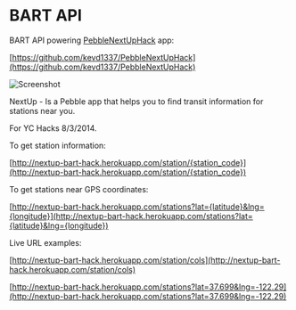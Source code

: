 # BART API

BART API powering [PebbleNextUpHack](http://www.showhacks.com/p/eJUihHUUMx) app:

[https://github.com/kevd1337/PebbleNextUpHack](https://github.com/kevd1337/PebbleNextUpHack)

![Screenshot](http://showhackstest.s3.amazonaws.com/detail_1407092908952.jpg)

NextUp - Is a Pebble app that helps you to find transit information for stations near you.

For YC Hacks 8/3/2014.

To get station information:

[http://nextup-bart-hack.herokuapp.com/station/{station_code}](http://nextup-bart-hack.herokuapp.com/station/{station_code})

To get stations near GPS coordinates:

[http://nextup-bart-hack.herokuapp.com/stations?lat={latitude}&lng={longitude}](http://nextup-bart-hack.herokuapp.com/stations?lat={latitude}&lng={longitude})

Live URL examples:

[http://nextup-bart-hack.herokuapp.com/station/cols](http://nextup-bart-hack.herokuapp.com/station/cols)

[http://nextup-bart-hack.herokuapp.com/stations?lat=37.699&lng=-122.29](http://nextup-bart-hack.herokuapp.com/stations?lat=37.699&lng=-122.29)
